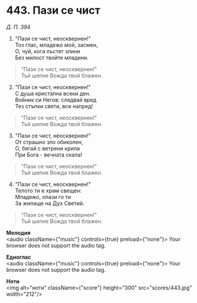 # 443. Пази се чист  

*Д. П. 394*  

1. "Пази се чист, неосквернен!"  
Тоз глас, младежо мой, засмен,  
О, чуй, кога лъстят злини  
Без милост твойте младини.  

> "Пази се чист, неосквернен!"  
> Тъй шепне Вожда твой блажен.  

2. "Пази се чист, неосквернен!"  
С душа кристална всеки ден.  
Войник си Негов: следвай вред  
Тез стъпки свети, все напред!  

> "Пази се чист, неосквернен!"  
> Тъй шепне Вожда твой блажен.  

3. "Пази се чист, неосквернен!"  
От страшно зло обиколен,  
О, бягай с ветрени крила  
При Бога - вечната скала!  

> "Пази се чист, неосквернен!"  
> Тъй шепне Вожда твой блажен.  

4. "Пази се чист, неосквернен!"  
Телото ти е храм свещен:  
Младежо, опази го ти  
За жилище на Дух Светий.  

> "Пази се чист, неосквернен!"  
> Тъй шепне Вожда твой блажен.  

__Мелодия__  
<audio className={"music"} controls={true} preload={"none"}><source src="mp3/443.mp3" type="audio/mpeg"/>
Your browser does not support the audio tag.
</audio>  

__Едноглас__  
<audio className={"music"} controls={true} preload={"none"}><source src="transp/443.mp3" type="audio/mpeg"/>
Your browser does not support the audio tag.
</audio>  

__Ноти__  
<img alt="ноти" className={"score"} height="300" src="scores/443.jpg" width="212"/>
